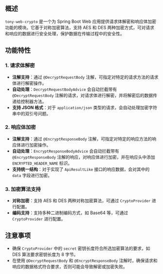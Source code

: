 ## 概述
`tony-web-crypto` 是一个为 Spring Boot Web 应用提供请求体解密和响应体加密功能的模块。它基于对称加密算法，支持 AES 和 DES 两种加密方式，可对请求和响应的数据进行安全处理，保护数据在传输过程中的安全性。

## 功能特性

### 1. 请求体解密
- **注解支持**：通过 `@DecryptRequestBody` 注解，可指定对特定的请求方法的请求体进行解密操作。
- **自动处理**：`DecryptRequestBodyAdvice` 会自动拦截带有 `@DecryptRequestBody` 注解的请求，对请求体进行解密，并将解密后的数据传递给控制器方法。
- **支持 JSON 格式**：对于 `application/json` 类型的请求，会自动处理加密字符串中的双引号问题。

### 2. 响应体加密
- **注解支持**：通过 `@EncryptResponseBody` 注解，可指定对特定的响应方法的响应体进行加密操作。
- **自动处理**：`EncryptResponseBodyAdvice` 会自动拦截带有 `@EncryptResponseBody` 注解的响应，对响应体进行加密，并在响应头中添加 `ENCRYPTED_HEADER_NAME` 标识。
- **支持统一结构**：对于实现了 `ApiResultLike` 接口的响应数据，会对其中的 `data` 字段进行加密。

### 3. 加密算法支持
- **对称加密**：支持 AES 和 DES 两种对称加密算法，可通过 `CryptoProvider` 进行配置。
- **编码支持**：支持多种二进制编码方式，如 Base64 等，可通过 `CryptoProvider` 进行配置。

## 注意事项
- 确保 `CryptoProvider` 中的 `secret` 密钥长度符合所选加密算法的要求，如 DES 算法要求密钥长度为 8 字节。
- 在使用 `@DecryptRequestBody` 和 `@EncryptResponseBody` 注解时，确保请求和响应的数据格式符合要求，否则可能会导致解密或加密失败。
